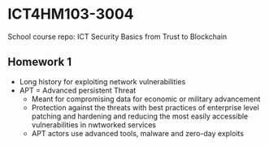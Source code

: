 # ICT4HM103-3004
School course repo: ICT Security Basics from Trust to Blockchain

## Homework 1

- Long history for exploiting network vulnerabilities
- APT = Advanced persistent Threat
  - Meant for compromising data for economic or military advancement
  - Protection against the threats with best practices of enterprise level patching and hardening and reducing the most easily accessible vulnerabilities in nwtworked services
   - APT actors use advanced tools, malware and zero-day exploits 

